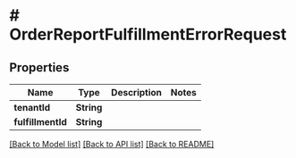 # # OrderReportFulfillmentErrorRequest


## Properties 


Name | Type | Description | Notes
------------ | ------------- | ------------- | -------------
**tenantId**| **String** |   |
**fulfillmentId**| **String** |   |


[[Back to Model list]](../../README.md#models) [[Back to API list]](../../README.md#endpoints) [[Back to README]](../../README.md)

